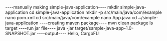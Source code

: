 ----manually making simple-java-application----
mkdir simple-java-application
cd simple-java-application
mkdir -p src/main/java/com/example
nano pom.xml
cd src/main/java/com/example
nano App.java
cd ~/simple-java-application
----creating maven package----
mvn clean package
ls target
----run jar file----
java -jar target/sample-java-app-1.0-SNAPSHOT.jar
----output----
Hello, CargoFL!
